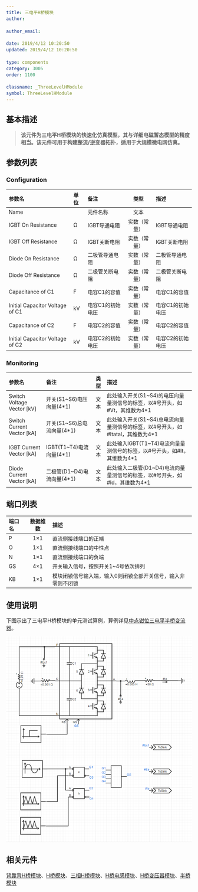 ```yaml
---
title: 三电平H桥模块
author:

author_email:

date: 2019/4/12 10:20:50
updated: 2019/4/12 10:20:50

type: components
category: 3005
order: 1100

classname: _ThreeLevelHModule
symbol: ThreeLevelHModule
---
```

## 基本描述

> **该元件为三电平H桥模块的快速化仿真模型，其与详细电磁暂态模型的精度相当。该元件可用于构建整流/逆变器拓扑，适用于大规模微电网仿真。**

## 参数列表
### Configuration
| 参数名 | 单位 | 备注 | 类型 | 描述 |
| :--- | :--- | :--- | :--: | :--- |
| Name |  | 元件名称 | 文本 |  |
| IGBT On Resistance | Ω | IGBT导通电阻 | 实数（常量） | IGBT导通电阻 |
| IGBT Off Resistance | Ω | IGBT关断电阻 | 实数（常量） | IGBT关断电阻 |
| Diode On Resistance | Ω | 二极管导通电阻 | 实数（常量） | 二极管导通电阻 |
| Diode Off Resistance | Ω | 二极管关断电阻 | 实数（常量） | 二极管关断电阻 |
| Capacitance of C1 | F | 电容C1的容值 | 实数（常量） | 电容C1的容值 |
| Initial Capacitor Voltage of C1| kV | 电容C1的初始电压 | 实数（常量） | 电容C1的初始电压 |
| Capacitance of C2 | F | 电容C2的容值 | 实数（常量） | 电容C2的容值 |
| Initial Capacitor Voltage of C2| kV | 电容C2的初始电压 | 实数（常量） | 电容C2的初始电压 |

### Monitoring
| 参数名 | 备注 | 类型 | 描述 |
| :--- | :--- | :--: | :--- |
| Switch Voltage Vector \[kV\] | 开关(S1~S6)电压向量(4\*1) | 文本 | 此处输入开关(S1~S4)的电压向量量测信号的标签，以#号开头，如#Vt，其维数为4\*1 |
| Switch Current Vector \[kA\] | 开关(S1~S6)总电流向量(4\*1) | 文本 | 此处输入开关(S1~S4)总电流向量量测信号的标签，以#号开头，如#Itatal，其维数为4\*1 |
| IGBT Current Vector \[kA\] | IGBT(T1~T4)电流向量(4\*1) | 文本 | 此处输入IGBT(T1~T4)电流向量量测信号的标签，以#号开头，如#It，其维数为4\*1 |
| Diode Current Vector \[kA\] | 二极管(D1~D4)电流向量(4\*1) | 文本 | 此处输入二极管(D1~D4)电流向量量测信号的标签，以#号开头，如#Id，其维数为4\*1 |


## 端口列表

| 端口名 | 数据维数 | 描述 |
| :--- | :--:  | :--- |
| P | 1×1 |直流侧接线端口的正端 |
| O | 1×1 |直流侧接线端口的中性点 |
| N | 1×1 |直流侧接线端口的负端 |
| GS | 4×1 |开关输入信号，按照开关1~4号依次排列 |
| KB | 1×1 |模块闭锁信号输入端，输入0则闭锁全部开关信号，输入非零则不闭锁 |

## 使用说明
下图示出了三电平H桥模块的单元测试算例，算例详见[中点钳位三电平半桥变流器](https://cloudpss.net/project/CloudPSSTemplate/NPCmodule#/design)。

![单元测试图](./T8.png)

## 相关元件
[背靠背H桥模块](../BacktoBackModule/index.md)、[H桥模块](../HBridgeModule/index.md)、[三相H桥模块](../HBridgeModule_3p/index.md)、[H桥电感模块](../HBridgeWithInductanceModule/index.md)、[H桥变压器模块](../HBridgeWithTransformerModule/index.md)、[半桥模块](../HalfBridgeModule/index.md)
